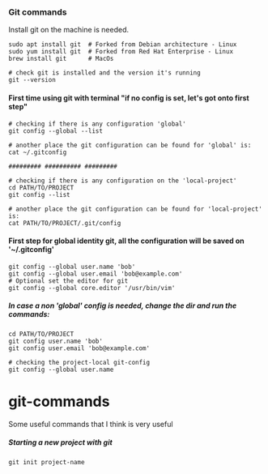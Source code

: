 ### Git commands
Install git on the machine is needed.
```
sudo apt install git  # Forked from Debian architecture - Linux
sudo yum install git  # Forked from Red Hat Enterprise - Linux
brew install git      # MacOs 
```

```
# check git is installed and the version it's running 
git --version
```

#### First time using git with terminal "if no config is set, let's got onto first step"
```
# checking if there is any configuration 'global'
git config --global --list

# another place the git configuration can be found for 'global' is:
cat ~/.gitconfig

######### ########## #########

# checking if there is any configuration on the 'local-project'
cd PATH/TO/PROJECT
git config --list

# another place the git configuration can be found for 'local-project' is:
cat PATH/TO/PROJECT/.git/config
```

#### First step for global identity git, all the configuration will be saved on '~/.gitconfig'
```
git config --global user.name 'bob'
git config --global user.email 'bob@example.com'
# Optional set the editor for git 
git config --global core.editor '/usr/bin/vim'
```
##### In case a non 'global' config is needed, change the dir and run the commands:
```
cd PATH/TO/PROJECT
git config user.name 'bob'
git config user.email 'bob@example.com'

# checking the project-local git-config
git config --global user.name
```



# git-commands
Some useful commands that I think is very useful

##### Starting a new project with git
```
git init project-name
```
